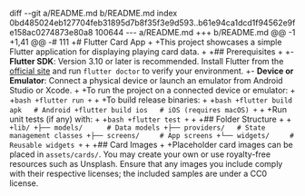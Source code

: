 diff --git a/README.md b/README.md
index 0bd485024eb127704feb31895d7b8f35f3e9d593..b61e94ca1dcd1f94562e9fe158ac0274873e80a8 100644
--- a/README.md
+++ b/README.md
@@ -1 +1,41 @@
-# 111
+# Flutter Card App
+
+This project showcases a simple Flutter application for displaying playing card data.
+
+## Prerequisites
+
+- **Flutter SDK**: Version 3.10 or later is recommended. Install Flutter from the [official site](https://docs.flutter.dev) and run `flutter doctor` to verify your environment.
+- **Device or Emulator**: Connect a physical device or launch an emulator from Android Studio or Xcode.
+
+To run the project on a connected device or emulator:
+
+```bash
+flutter run
+```
+
+To build release binaries:
+
+```bash
+flutter build apk   # Android
+flutter build ios   # iOS (requires macOS)
+```
+
+Run unit tests (if any) with:
+
+```bash
+flutter test
+```
+
+## Folder Structure
+
+```
+lib/
+├── models/      # Data models
+├── providers/   # State management classes
+├── screens/     # App screens
+└── widgets/     # Reusable widgets
+```
+
+## Card Images
+
+Placeholder card images can be placed in `assets/cards/`. You may create your own or use royalty-free resources such as Unsplash. Ensure that any images you include comply with their respective licenses; the included samples are under a CC0 license.

